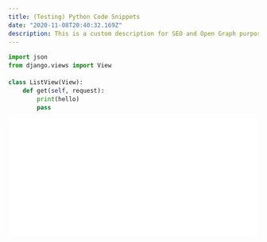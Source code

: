 ```yaml
---
title: (Testing) Python Code Snippets
date: "2020-11-08T20:40:32.169Z"
description: This is a custom description for SEO and Open Graph purposes, rather than the default generated excerpt. Simply add a description field to the frontmatter.
---
```


```python
import json
from django.views import View

class ListView(View):
    def get(self, request):
        print(hello)
        pass
```

![Hello World Python](./carbon.svg)
